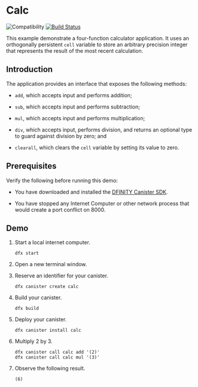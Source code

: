 # Calc

![Compatibility](https://img.shields.io/badge/compatibility-0.6.20-blue)
[![Build Status](https://github.com/dfinity/examples/workflows/motoko-calc-example/badge.svg)](https://github.com/dfinity/examples/actions?query=workflow%3Amotoko-calc-example)

This example demonstrate a four-function calculator application. It uses an
orthogonally persistent `cell` variable to store an arbitrary precision integer
that represents the result of the most recent calculation.

## Introduction

The application provides an interface that exposes the following methods:

*  `add`, which accepts input and performs addition;

*  `sub`, which accepts input and performs subtraction;

*  `mul`, which accepts input and performs multiplication;

*  `div`, which accepts input, performs division, and returns an optional type
   to guard against division by zero; and

*  `clearall`, which clears the `cell` variable by setting its value to zero.

## Prerequisites

Verify the following before running this demo:

*  You have downloaded and installed the [DFINITY Canister
   SDK](https://sdk.dfinity.org).

*  You have stopped any Internet Computer or other network process that would
   create a port conflict on 8000.

## Demo

1. Start a local internet computer.

   ```text
   dfx start
   ```

1. Open a new terminal window.

1. Reserve an identifier for your canister.

   ```text
   dfx canister create calc
   ```

1. Build your canister.

   ```text
   dfx build
   ```

1. Deploy your canister.

   ```text
   dfx canister install calc
   ```

1. Multiply 2 by 3.

   ```text
   dfx canister call calc add '(2)'
   dfx canister call calc mul '(3)'
   ```

1. Observe the following result.

   ```text
   (6)
   ```
